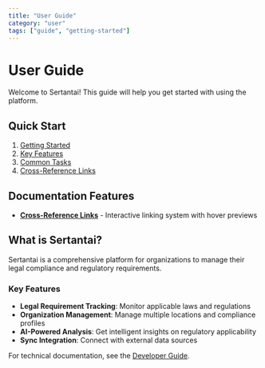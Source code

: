 ```yaml
---
title: "User Guide"
category: "user"
tags: ["guide", "getting-started"]
---
```


# User Guide

Welcome to Sertantai! This guide will help you get started with using the platform.

## Quick Start

1. [Getting Started](getting-started.md)
2. [Key Features](features.md)
3. [Common Tasks](common-tasks.md)
4. [Cross-Reference Links](cross-reference-links.md)

## Documentation Features

- **[Cross-Reference Links](cross-reference-links.md)** - Interactive linking system with hover previews

## What is Sertantai?

Sertantai is a comprehensive platform for organizations to manage their legal compliance and regulatory requirements.

### Key Features

- **Legal Requirement Tracking**: Monitor applicable laws and regulations
- **Organization Management**: Manage multiple locations and compliance profiles
- **AI-Powered Analysis**: Get intelligent insights on regulatory applicability
- **Sync Integration**: Connect with external data sources

For technical documentation, see the [Developer Guide](../dev/index.md).